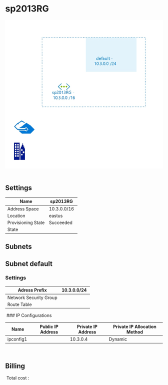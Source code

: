 # sp2013RG 
![alt text](/../assets/fbdea6f10b974ae1b6bda69679c7bc9c.jpg) 
## Settings


| Name | sp2013RG  |
| --- | --- |
| Address Space | 10.3.0.0/16  |
| Location | eastus  |
| Provisioning State | Succeeded  |
| State |   |


## Subnets

## Subnet default

### Settings


| Adress Prefix | 10.3.0.0/24  |
| --- | --- |
| Network Security Group |   |
| Route Table |   |

 ### IP Configurations


| Name | Public IP Address | Private IP Address | Private IP Allocation Method |
| --- | --- | --- | --- |
| ipconfig1  |   | 10.3.0.4  | Dynamic  |
 
## Billing
 Total cost : 
